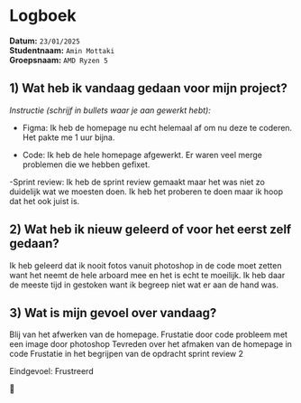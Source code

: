 # Logboek

**Datum:** `23/01/2025`  
**Studentnaam:** `Amin Mottaki`  
**Groepsnaam:** `AMD Ryzen 5`


## 1) Wat heb ik vandaag gedaan voor mijn project?

*Instructie (schrijf in bullets waar je aan gewerkt hebt):*  

- Figma: Ik heb de homepage nu echt helemaal af om nu deze te coderen. Het pakte me 1 uur bijna.

- Code: Ik heb de hele homepage afgewerkt. Er waren veel merge problemen die we hebben gefixet.

-Sprint review: Ik heb de sprint review gemaakt maar het was niet zo duidelijk wat we moesten doen. Ik heb het proberen te doen maar ik hoop dat het ook juist is.
 



>
## 2) Wat heb ik nieuw geleerd of voor het eerst zelf gedaan?
Ik heb geleerd dat ik nooit fotos vanuit photoshop in de code moet zetten want het neemt de hele arboard mee en het is echt te moeilijk. Ik heb daar de meeste tijd in gestoken want ik begreep niet wat er aan de hand was.


## 3) Wat is mijn gevoel over vandaag?
Blij van het afwerken van de homepage. 
Frustatie door code probleem met een image door photoshop
Tevreden over het afmaken van de homepage in code
Frustatie in het begrijpen van de opdracht sprint review 2

Eindgevoel: Frustreerd

🥲